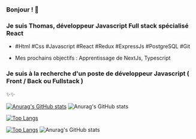 ### Bonjour ! 👋

### Je suis Thomas, développeur Javascript Full stack spécialisé React

- #Html #Css #Javascript #React #Redux #ExpressJs #PostgreSQL #Git

- Mes prochains objectifs : Apprentissage de NextJs, Typescript


### Je suis à la recherche d'un poste de développeur Javascript ( Front / Back ou Fullstack )

✨✨

[![Anurag's GitHub stats](https://github-readme-stats.vercel.app/api?username=Thomas-279)](https://github.com/Thomas-279/github-readme-stats)
![Anurag's GitHub stats](https://github-readme-stats.vercel.app/api?username=Thomas-279&count_private=true)

[![Top Langs](https://github-readme-stats.vercel.app/api/top-langs/?username=Thomas-279&exclude_repo=github-readme-stats,Thomas-279.github.io)](https://github.com/Thomas-279/github-readme-stats)

[![Top Langs](https://github-readme-stats.vercel.app/api/top-langs/?username=Thomas-279)](https://github.com/Thomas-279/github-readme-stats)
![Anurag's GitHub stats](https://github-readme-stats.vercel.app/api?username=Thomas-279&theme=calm&show_icons=true)
